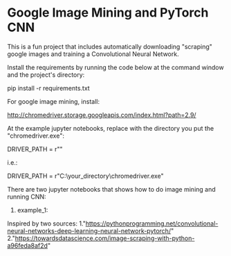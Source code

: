 # Google Image Mining and PyTorch CNN

This is a fun project that includes automatically downloading "scraping" google images and training a Convolutional Neural Network.  

Install the requirements by running the code below at the command window and the project's directory:

pip install -r requirements.txt

For google image mining, install:

http://chromedriver.storage.googleapis.com/index.html?path=2.9/


At the example jupyter notebooks, replace <PATH> with the directory you put the "chromedriver.exe":

DRIVER_PATH = r"<PATH>"

i.e.:

DRIVER_PATH = r"C:\your_directory\chromedriver.exe"


There are two jupyter notebooks that shows how to do image mining and running CNN:

1. example_1: 

Inspired by two sources:
1."https://pythonprogramming.net/convolutional-neural-networks-deep-learning-neural-network-pytorch/"
2."https://towardsdatascience.com/image-scraping-with-python-a96feda8af2d"

